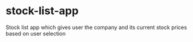 # stock-list-app
Stock list app which gives user the company and its current stock prices based on user selection
